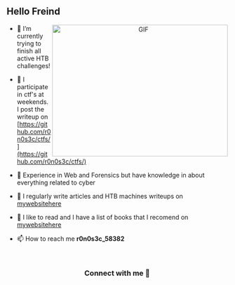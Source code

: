 ## Hello Freind


<a target="_blank" align="center">
  <img align="right" top="500" height="300" width="400" alt="GIF" src="https://i.giphy.com/media/v1.Y2lkPTc5MGI3NjExNDB2ZmN0bW11OHljdm83ZDBpa25qZXBkNG1hZDZ3aGIxYWY3cGRzYSZlcD12MV9pbnRlcm5hbF9naWZfYnlfaWQmY3Q9Zw/115BJle6N2Av0A/giphy.gif">
</a>

- 🌱 I’m currently trying to finish all active HTB challenges!

- 🤝 I participate in ctf's at weekends. I post the writeup on [https://github.com/r0n0s3c/ctfs/](https://github.com/r0n0s3c/ctfs/)

- 🌱 Experience in Web and Forensics but have knowledge in about everything related to cyber 

- 📝 I regularly write articles and HTB machines writeups on [mywebsitehere](mywebsitehere)

- 📖 I like to read and I have a list of books that I recomend on [mywebsitehere](mywebsitehere)

- 📫 How to reach me **r0n0s3c_58382**

<br/>
<h3 align="center" >Connect with me 🤝 </h3>

<p align="center">
  <!--- Hackthebox Forum: [https://forum.hackthebox.com/u/r0n0/summary](https://forum.hackthebox.com/u/r0n0/summary) -->
</p>

